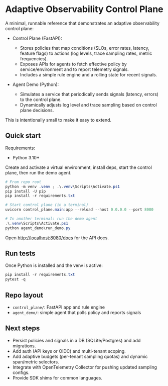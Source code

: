 # Adaptive Observability Control Plane

A minimal, runnable reference that demonstrates an adaptive observability control plane:

- Control Plane (FastAPI):
  - Stores policies that map conditions (SLOs, error rates, latency, feature flags) to actions (log levels, trace sampling rates, metric frequencies).
  - Exposes APIs for agents to fetch effective policy by service/environment and to report telemetry signals.
  - Includes a simple rule engine and a rolling state for recent signals.

- Agent Demo (Python):
  - Simulates a service that periodically sends signals (latency, errors) to the control plane.
  - Dynamically adjusts log level and trace sampling based on control plane decisions.

This is intentionally small to make it easy to extend.

## Quick start

Requirements:

- Python 3.10+

Create and activate a virtual environment, install deps, start the control plane, then run the demo agent.

```powershell
# From repo root
python -m venv .venv ; .\.venv\Scripts\Activate.ps1
pip install -U pip
pip install -r requirements.txt

# Start control plane (in a terminal)
uvicorn control_plane.main:app --reload --host 0.0.0.0 --port 8080

# In another terminal: run the demo agent
.\.venv\Scripts\Activate.ps1
python agent_demo\run_demo.py
```

Open <http://localhost:8080/docs> for the API docs.

## Run tests

Once Python is installed and the venv is active:

```powershell
pip install -r requirements.txt
pytest -q
```

## Repo layout

- `control_plane/`: FastAPI app and rule engine
- `agent_demo/`: simple agent that polls policy and reports signals

## Next steps

- Persist policies and signals in a DB (SQLite/Postgres) and add migrations.
- Add auth (API keys or OIDC) and multi-tenant scoping.
- Add adaptive budgets (per-tenant sampling quotas) and dynamic span/metric selectors.
- Integrate with OpenTelemetry Collector for pushing updated sampling configs.
- Provide SDK shims for common languages.
